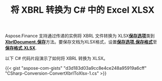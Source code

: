 ﻿---
title: 将 XBRL 转换为 C# 中的 Excel XLSX
linktitle: 将 XBRL 转换为 XLSX
type: docs
weight: 10
url: /zh/net/convert-xbrl-to-xlsx/
description: C# Finance 库 API 支持将 XBRL 文件转换为 Excel XLSX。请参阅本文中提供的代码。
---
 Aspose.Finance 支持通过传递的实例将 XBRL 文件转换为 XLSX[**保存选项**](https://reference.aspose.com/finance/net/aspose.finance.xbrl/saveoptions)类到[**XbrlDocument.保存**](https://reference.aspose.com/finance/net/aspose.finance.xbrl/xbrldocument/methods/save/index)方法。要保存文档为XLSX格式，设置[**保存选项.保存格式**](https://reference.aspose.com/finance/net/aspose.finance.xbrl/saveoptions/properties/saveformat)至[**保存格式.XLSX**](https://reference.aspose.com/finance/net/aspose.finance.xbrl/saveformat).

以下 C# 代码片段演示了如何将 XBRL 转换为 XLSX。

{{< gist "aspose-com-gists" "d3d183d03a9cc8e4ce248a95919a6cff" "CSharp-Conversion-ConvertXbrlToXlsx-1.cs" >}}
